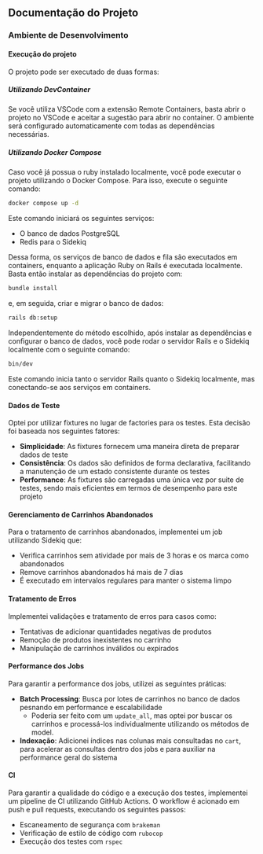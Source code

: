 ## Documentação do Projeto

### Ambiente de Desenvolvimento

#### Execução do projeto
O projeto pode ser executado de duas formas:

##### Utilizando DevContainer
Se você utiliza VSCode com a extensão Remote Containers, basta abrir o projeto no VSCode e aceitar a sugestão para abrir no container. O ambiente será configurado automaticamente com todas as dependências necessárias.

##### Utilizando Docker Compose
Caso você já possua o ruby instalado localmente, você pode executar o projeto utilizando o Docker Compose. Para isso, execute o seguinte comando:


```bash
docker compose up -d
```

Este comando iniciará os seguintes serviços:
- O banco de dados PostgreSQL
- Redis para o Sidekiq

Dessa forma, os serviços de banco de dados e fila são executados em containers, enquanto a aplicação Ruby on Rails é executada localmente. 
Basta então instalar as dependências do projeto com:

```bash
bundle install
```
e, em seguida, criar e migrar o banco de dados:

```bash
rails db:setup
```

Independentemente do método escolhido, após instalar as dependências e configurar o banco de dados, você pode rodar o servidor Rails e o Sidekiq localmente com o seguinte comando:
```bash
bin/dev
```

Este comando inicia tanto o servidor Rails quanto o Sidekiq localmente, mas conectando-se aos serviços em containers. 

#### Dados de Teste
Optei por utilizar fixtures no lugar de factories para os testes. Esta decisão foi baseada nos seguintes fatores:
- **Simplicidade**: As fixtures fornecem uma maneira direta de preparar dados de teste
- **Consistência**: Os dados são definidos de forma declarativa, facilitando a manutenção de um estado consistente durante os testes
- **Performance**: As fixtures são carregadas uma única vez por suite de testes, sendo mais eficientes em termos de desempenho para este projeto

#### Gerenciamento de Carrinhos Abandonados
Para o tratamento de carrinhos abandonados, implementei um job utilizando Sidekiq que:
- Verifica carrinhos sem atividade por mais de 3 horas e os marca como abandonados
- Remove carrinhos abandonados há mais de 7 dias
- É executado em intervalos regulares para manter o sistema limpo


#### Tratamento de Erros
Implementei validações e tratamento de erros para casos como:
- Tentativas de adicionar quantidades negativas de produtos
- Remoção de produtos inexistentes no carrinho
- Manipulação de carrinhos inválidos ou expirados


#### Performance dos Jobs
Para garantir a performance dos jobs, utilizei as seguintes práticas:
- **Batch Processing**: Busca por lotes de carrinhos no banco de dados pesnando em performance e escalabilidade
  - Poderia ser feito com um `update_all`, mas optei por buscar os carrinhos e processá-los individualmente utilizando os métodos de model.
- **Indexação**: Adicionei índices nas colunas mais consultadas no `cart`, para acelerar as consultas dentro dos jobs e para auxiliar na performance geral do sistema


#### CI
Para garantir a qualidade do código e a execução dos testes, implementei um pipeline de CI utilizando GitHub Actions. O workflow é acionado em push e pull requests, executando os seguintes passos:
- Escaneamento de segurança com `brakeman`
- Verificação de estilo de código com `rubocop`
- Execução dos testes com `rspec`

